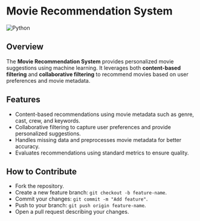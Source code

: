 # Movie Recommendation System

![Python](https://img.shields.io/badge/Python-3.11-blue)

## Overview

The **Movie Recommendation System** provides personalized movie suggestions using machine learning. It leverages both **content-based filtering** and **collaborative filtering** to recommend movies based on user preferences and movie metadata.

## Features

* Content-based recommendations using movie metadata such as genre, cast, crew, and keywords.
* Collaborative filtering to capture user preferences and provide personalized suggestions.
* Handles missing data and preprocesses movie metadata for better accuracy.
* Evaluates recommendations using standard metrics to ensure quality.

## How to Contribute

* Fork the repository.
* Create a new feature branch: `git checkout -b feature-name`.
* Commit your changes: `git commit -m "Add feature"`.
* Push to your branch: `git push origin feature-name`.
* Open a pull request describing your changes.

